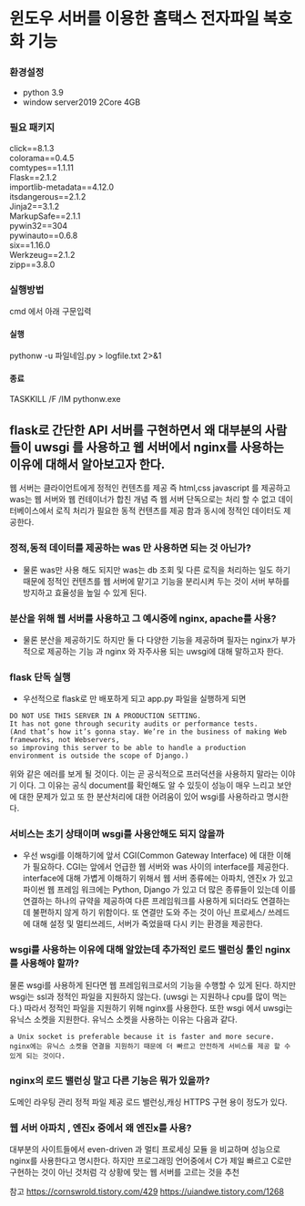 # 윈도우 서버를 이용한 홈택스 전자파일 복호화 기능

### 환경설정
- python 3.9
- window server2019 2Core 4GB

### 필요 패키지
click==8.1.3  
colorama==0.4.5  
comtypes==1.1.11  
Flask==2.1.2  
importlib-metadata==4.12.0  
itsdangerous==2.1.2  
Jinja2==3.1.2  
MarkupSafe==2.1.1  
pywin32==304  
pywinauto==0.6.8  
six==1.16.0  
Werkzeug==2.1.2  
zipp==3.8.0  

### 실행방법
cmd 에서 아래 구문입력  

#### 실행  
pythonw -u 파일네임.py > logfile.txt 2>&1  
    
#### 종료  
TASKKILL /F /IM pythonw.exe  


##
## flask로 간단한 API 서버를 구현하면서 왜 대부분의 사람들이 uwsgi 를 사용하고 웹 서버에서 nginx를 사용하는 이유에 대해서 알아보고자 한다.

웹 서버는 클라이언트에게 정적인 컨텐츠를 제공 즉 html,css javascript 를 제공하고 was는 웹 서버와 웹 컨테이너가 합친 개념 즉 웹 서버 단독으로는 처리 할 수 없고 데이터베이스에서 로직 처리가 필요한 동적 컨텐츠를 제공 함과 동시에 정적인 데이터도 제공한다.

### 정적,동적 데이터를 제공하는 was 만 사용하면 되는 것 아닌가?
- 물론 was만 사용 해도 되지만 was는 db 조회 및 다른 로직을 처리하는 일도 하기 때문에 정적인 컨텐츠를 웹 서버에 맡기고 기능을 분리시켜 두는 것이 서버 부하를 방지하고 효율성을 높일 수 있게 된다.

### 분산을 위해 웹 서버를 사용하고 그 예시중에 nginx, apache를 사용?
- 물론 분산을 제공하기도 하지만 둘 다 다양한 기능을 제공하며 필자는 nginx가 부가적으로 제공하는 기능 과 nginx 와 자주사용 되는 uwsgi에 대해 말하고자 한다.

### flask 단독 실행
- 우선적으로 flask로 만 배포하게 되고 app.py 파일을 실행하게 되면

```
DO NOT USE THIS SERVER IN A PRODUCTION SETTING. 
It has not gone through security audits or performance tests. 
(And that’s how it’s gonna stay. We’re in the business of making Web frameworks, not Webservers,
so improving this server to be able to handle a production
environment is outside the scope of Django.)
```

위와 같은 에러를 보게 될 것이다. 이는 곧 공식적으로 프러덕션을 사용하지 말라는 이야기 이다.
그 이유는 공식 document를 확인해도 알 수 있듯이 성능이 매우 느리고 보안에 대한 문제가 있고 또 한 분산처리에 대한 어려움이 있어 wsgi를 사용하라고 명시한다.

### 서비스는 초기 상태이며 wsgi를 사용안해도 되지 않을까
- 우선 wsgi를 이해하기에 앞서 CGI(Common Gateway Interface) 에 대한 이해가 필요하다. CGI는 앞에서 언급한 웹 서버와 was 사이의 interface를 제공한다. interface에 대해 가볍게 이해하기 위해서 웹 서버 종류에는 아파치, 엔진x 가 있고 파이썬 웹 프레임 워크에는 Python, Django 가 있고 더 많은 종류들이 있는데 이를 연결하는 하나의 규약을 제공하여 다른 프레임워크를 사용하게 되더라도 연결하는데 불편하지 않게 하기 위함이다. 또 연결만 도와 주는 것이 아닌 프로세스/ 쓰레드에 대해 설정 및 멀티쓰레드, 서버가 죽었을때 다시 키는 환경을 제공한다.

### wsgi를 사용하는 이유에 대해 알았는데 추가적인 로드 밸런싱 툴인 nginx를 사용해야 할까?

물론 wsgi를 사용하게 된다면 웹 프레임워크로서의 기능을 수행할 수 있게 된다. 하지만 wsgi는 ssl과 정적인 파일을 지원하지 않는다. (uwsgi 는 지원하나 cpu를 많이 먹는다.) 따라서 정적인 파일을 지원하기 위해 nginx를 사용한다. 또한 wsgi 에서 uwsgi는 유닉스 소켓을 지원한다. 유닉스 소켓을 사용하는 이유는 다음과 같다.

```
a Unix socket is preferable because it is faster and more secure.
nginx에는 유닉스 소켓을 연결을 지원하기 때문에 더 빠르고 안전하게 서비스를 제공 할 수 있게 되는 것이다.
```

### nginx의 로드 밸런싱 말고 다른 기능은 뭐가 있을까?
도메인 라우팅 관리
정적 파일 제공
로드 밸런싱,캐싱
HTTPS 구현 용이 정도가 있다.
### 웹 서버 아파치 , 엔진x 중에서 왜 엔진x를 사용?

대부분의 사이트들에서 even-driven 과 멀티 프로세싱 모듈 을 비교하며 성능으로 nginx를 사용한다고 명시한다. 하지만 프로그래밍 언어중에서 C가 제일 빠르고 C로만 구현하는 것이 아닌 것처럼 각 상황에 맞는 웹 서버를 고르는 것을 추천


참고
https://cornswrold.tistory.com/429
https://uiandwe.tistory.com/1268
